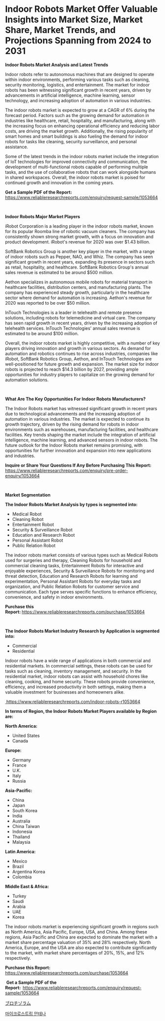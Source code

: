 <p><h1>Indoor Robots Market Offer Valuable Insights into Market Size, Market Share, Market Trends, and Projections Spanning from 2024 to 2031</h1></p><p><strong>Indoor Robots Market Analysis and Latest Trends</strong></p>
<p><p>Indoor robots refer to autonomous machines that are designed to operate within indoor environments, performing various tasks such as cleaning, security monitoring, logistics, and entertainment. The market for indoor robots has been witnessing significant growth in recent years, driven by advancements in artificial intelligence, machine learning, sensor technology, and increasing adoption of automation in various industries.</p><p>The indoor robots market is expected to grow at a CAGR of 6% during the forecast period. Factors such as the growing demand for automation in industries like healthcare, retail, hospitality, and manufacturing, along with the increasing focus on enhancing operational efficiency and reducing labor costs, are driving the market growth. Additionally, the rising popularity of smart homes and smart buildings is also fueling the demand for indoor robots for tasks like cleaning, security surveillance, and personal assistance.</p><p>Some of the latest trends in the indoor robots market include the integration of IoT technologies for improved connectivity and communication, the development of multi-functional robots capable of performing multiple tasks, and the use of collaborative robots that can work alongside humans in shared workspaces. Overall, the indoor robots market is poised for continued growth and innovation in the coming years.</p></p>
<p><strong>Get a Sample PDF of the Report:&nbsp;</strong> <a href="https://www.reliableresearchreports.com/enquiry/request-sample/1053664">https://www.reliableresearchreports.com/enquiry/request-sample/1053664</a></p>
<p>&nbsp;</p>
<p><strong>Indoor Robots Major Market Players</strong></p>
<p><p>iRobot Corporation is a leading player in the indoor robots market, known for its popular Roomba line of robotic vacuum cleaners. The company has consistently shown strong market growth, with a focus on innovation and product development. iRobot's revenue for 2020 was over $1.43 billion.</p><p>SoftBank Robotics Group is another key player in the market, with a range of indoor robots such as Pepper, NAO, and Whiz. The company has seen significant growth in recent years, expanding its presence in sectors such as retail, hospitality, and healthcare. SoftBank Robotics Group's annual sales revenue is estimated to be around $500 million.</p><p>Aethon specializes in autonomous mobile robots for material transport in healthcare facilities, distribution centers, and manufacturing plants. The company has experienced steady growth, particularly in the healthcare sector where demand for automation is increasing. Aethon's revenue for 2020 was reported to be over $50 million.</p><p>InTouch Technologies is a leader in telehealth and remote presence solutions, including robots for telemedicine and virtual care. The company has seen rapid growth in recent years, driven by the increasing adoption of telehealth services. InTouch Technologies' annual sales revenue is estimated to be around $100 million.</p><p>Overall, the indoor robots market is highly competitive, with a number of key players driving innovation and growth in various sectors. As demand for automation and robotics continues to rise across industries, companies like iRobot, SoftBank Robotics Group, Aethon, and InTouch Technologies are well-positioned for future growth and expansion. The market size for indoor robots is projected to reach $14.3 billion by 2027, providing ample opportunities for industry players to capitalize on the growing demand for automation solutions.</p></p>
<p>&nbsp;</p>
<p><strong>What Are The Key Opportunities For Indoor Robots Manufacturers?</strong></p>
<p><p>The Indoor Robots market has witnessed significant growth in recent years due to technological advancements and the increasing adoption of automation in various industries. The market is expected to continue its growth trajectory, driven by the rising demand for robots in indoor environments such as warehouses, manufacturing facilities, and healthcare facilities. Key trends shaping the market include the integration of artificial intelligence, machine learning, and advanced sensors in indoor robots. The future outlook for the Indoor Robots market remains promising, with opportunities for further innovation and expansion into new applications and industries.</p></p>
<p><strong>Inquire or Share Your Questions If Any Before Purchasing This Report:</strong> <a href="https://www.reliableresearchreports.com/enquiry/pre-order-enquiry/1053664">https://www.reliableresearchreports.com/enquiry/pre-order-enquiry/1053664</a></p>
<p>&nbsp;</p>
<p><strong>Market Segmentation</strong></p>
<p><strong>The Indoor Robots Market Analysis by types is segmented into:</strong></p>
<p><ul><li>Medical Robot</li><li>Cleaning Robot</li><li>Entertainment Robot</li><li>Security & Surveillance Robot</li><li>Education and Research Robot</li><li>Personal Assistant Robot</li><li>Public Relation Robot</li></ul></p>
<p><p>The indoor robots market consists of various types such as Medical Robots used for surgeries and therapy, Cleaning Robots for household and commercial cleaning tasks, Entertainment Robots for interactive and enjoyable experiences, Security & Surveillance Robots for monitoring and threat detection, Education and Research Robots for learning and experimentation, Personal Assistant Robots for everyday tasks and organization, and Public Relation Robots for customer service and communication. Each type serves specific functions to enhance efficiency, convenience, and safety in indoor environments.</p></p>
<p><strong>Purchase this Report:&nbsp;</strong><a href="https://www.reliableresearchreports.com/purchase/1053664">https://www.reliableresearchreports.com/purchase/1053664</a></p>
<p>&nbsp;</p>
<p><strong>The Indoor Robots Market Industry Research by Application is segmented into:</strong></p>
<p><ul><li>Commercial</li><li>Residential</li></ul></p>
<p><p>Indoor robots have a wide range of applications in both commercial and residential markets. In commercial settings, these robots can be used for tasks such as cleaning, inventory management, and security. In the residential market, indoor robots can assist with household chores like cleaning, cooking, and home security. These robots provide convenience, efficiency, and increased productivity in both settings, making them a valuable investment for businesses and homeowners alike.</p></p>
<p><a href="https://www.reliableresearchreports.com/indoor-robots-r1053664">&nbsp;https://www.reliableresearchreports.com/indoor-robots-r1053664</a></p>
<p><strong>In terms of Region, the Indoor Robots Market Players available by Region are:</strong></p>
<p>
    <p> <strong> North America: </strong>
        <ul>
            <li>United States</li>
            <li>Canada</li>
        </ul>
        </p> 
    <p> <strong> Europe: </strong>
        <ul>
            <li>Germany</li>
            <li>France</li>
            <li>U.K.</li>
            <li>Italy</li>
            <li>Russia</li>
        </ul>
        </p> 
    <p> <strong> Asia-Pacific: </strong>
        <ul>
            <li>China</li>
            <li>Japan</li>
            <li>South Korea</li>
            <li>India</li>
            <li>Australia</li>
            <li>China Taiwan</li>
            <li>Indonesia</li>
            <li>Thailand</li>
            <li>Malaysia</li>
        </ul>
        </p> 
    <p> <strong> Latin America: </strong>
        <ul>
            <li>Mexico</li>
            <li>Brazil</li>
            <li>Argentina Korea</li>
            <li>Colombia</li>
        </ul>
        </p> 
    <p> <strong> Middle East & Africa: </strong>
        <ul>
            <li>Turkey</li>
            <li>Saudi</li>
            <li>Arabia</li>
            <li>UAE</li>
            <li>Korea</li>
        </ul>
    </p>
    </p>
<p><p>The indoor robots market is experiencing significant growth in regions such as North America, Asia Pacific, Europe, USA, and China. Among these regions, Asia Pacific and China are expected to dominate the market with a market share percentage valuation of 35% and 28% respectively. North America, Europe, and the USA are also expected to contribute significantly to the market, with market share percentages of 20%, 15%, and 12% respectively.</p></p>
<p><strong>Purchase this Report: </strong><a href="https://www.reliableresearchreports.com/purchase/1053664">https://www.reliableresearchreports.com/purchase/1053664</a></p>
<p>&nbsp;<strong>Get a Sample PDF of the Report:&nbsp;&nbsp;</strong><a href="https://www.reliableresearchreports.com/enquiry/request-sample/1053664">https://www.reliableresearchreports.com/enquiry/request-sample/1053664</a></p>
<p><strong></strong></p>
<p><p><a href="https://github.com/ReyesKohler20231/Market-Research-Report-List-1/blob/main/492750526549.md">ブロチゾラム</a></p><p><a href="https://github.com/xvz497517413/Market-Research-Report-List-1/blob/main/762293924616.md">마이크로스트립 안테나</a></p></p>
